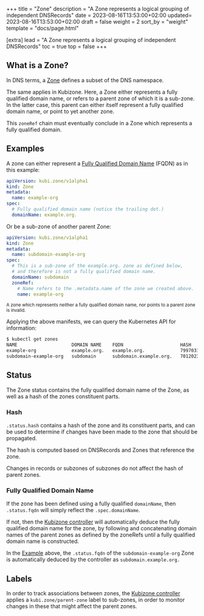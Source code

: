 +++
title = "Zone"
description = "A Zone represents a logical grouping of independent DNSRecords"
date = 2023-08-16T13:53:00+02:00
updated= 2023-08-16T13:53:00+02:00
draft = false
weight = 2
sort_by = "weight"
template = "docs/page.html"

[extra]
lead = "A Zone represents a logical grouping of independent DNSRecords"
toc = true
top = false
+++

## What is a Zone?

In DNS terms, a [Zone](https://en.wikipedia.org/wiki/DNS_zone) defines a subset of the DNS namespace.

The same applies in Kubizone. Here, a Zone either represents a fully qualified domain name, or refers
to a parent zone of which it is a sub-zone. In the latter case, this parent can either itself
represent a fully qualified domain name, or point to yet another zone.

This `zoneRef` chain must eventually conclude in a Zone which represents a fully qualified domain.

## Examples
A zone can either represent a [Fully Qualified Domain Name](https://en.wikipedia.org/wiki/Fully_qualified_domain_name)
(FQDN) as in this example:
```yaml
apiVersion: kubi.zone/v1alpha1
kind: Zone
metadata:
  name: example-org
spec:
  # Fully qualified domain name (notice the trailing dot.)
  domainName: example.org.
```

Or be a sub-zone of another parent Zone:
```yaml
apiVersion: kubi.zone/v1alpha1
kind: Zone
metadata:
  name: subdomain-example-org
spec:
  # This is a sub-zone of the example.org. zone as defined below,
  # and therefore is not a fully qualified domain name.
  domainName: subdomain
  zoneRef:
    # Name refers to the .metadata.name of the zone we created above.
    name: example-org
```

<small>A zone which represents neither a fully qualified domain name, nor points to a parent zone is invalid.</small>

Applying the above manifests, we can query the Kubernetes API for information:

```bash
$ kubectl get zones
NAME                    DOMAIN NAME    FQDN                     HASH                  PARENT
example-org             example.org.   example.org.             7997031354861544638
subdomain-example-org   subdomain      subdomain.example.org.   7012023166823367      example-org.kubizone
```

## Status
The Zone status contains the fully qualified domain name of the Zone, as well as a hash of the zones constituent parts.

### Hash
`.status.hash` contains a hash of the zone and its constituent parts, and can be used to determine if changes have been made
to the zone that should be propagated.

The hash is computed based on DNSRecords and Zones that reference the zone.

Changes in records or subzones of subzones do not affect the hash of parent zones.

### Fully Qualified Domain Name
If the zone has been defined using a fully qualified `domainName`, then `.status.fqdn` will simply reflect the `.spec.domainName`.

If not, then the [Kubizone controller](@/docs/controllers/kubizone.md) 
will automatically deduce the fully qualified domain name for the zone, by following and concatenating domain names of the parent
zones as defined by the zoneRefs until a fully qualified domain name is constructed.

In the [Example](#examples) above, the `.status.fqdn` of the `subdomain-example-org` Zone is automatically deduced by
the controller as `subdomain.example.org.`

## Labels
In order to track associations between zones, the [Kubizone controller](@/docs/controllers/kubizone.md) applies a
`kubi.zone/parent-zone` label to sub-zones, in order to monitor changes in these that might affect the parent zones.
